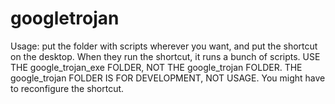 # googletrojan

Usage: put the folder with scripts wherever you want, and put the shortcut on the desktop. When they run the shortcut, it runs a bunch of scripts. USE THE google_trojan_exe FOLDER, NOT THE google_trojan FOLDER. THE google_trojan FOLDER IS FOR DEVELOPMENT, NOT USAGE. You might have to reconfigure the shortcut.
